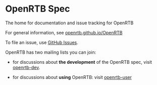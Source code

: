 OpenRTB Spec
=======

The home for documentation and issue tracking for OpenRTB

For general information, see [openrtb.github.io/OpenRTB](http://openrtb.github.io/OpenRTB)

To file an issue, use [GitHub Issues](https://github.com/openrtb/OpenRTB/issues).

OpenRTB has two mailing lists you can join:

- for discussions about **the development** of the OpenRTB spec, visit 
[openrtb-dev](https://groups.google.com/forum/#!forum/openrtb-dev).

- for discussions about **using** OpenRTB: visit
[openrtb-user](https://groups.google.com/forum/#!forum/openrtb-user)

